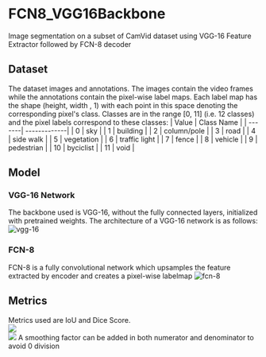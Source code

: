 # FCN8_VGG16Backbone
Image segmentation on a subset of CamVid dataset using VGG-16 Feature Extractor followed by FCN-8 decoder

## Dataset
The dataset images and annotations. The images contain the video frames while the annotations contain the pixel-wise label maps. Each label map has the shape (height, width , 1) with each point in this space denoting the corresponding pixel's class. Classes are in the range [0, 11] (i.e. 12 classes) and the pixel labels correspond to these classes:
| Value  | Class Name    |
| -------| -------------| 
| 0      | sky |
| 1      | building      |
| 2      | column/pole      |
| 3      | road |
| 4      | side walk     |
| 5      | vegetation      |
| 6      | traffic light |
| 7      | fence      |
| 8      | vehicle     |
| 9      | pedestrian |
| 10      | byciclist      |
| 11      | void      |
## Model
### VGG-16 Network
The backbone used is VGG-16, without the fully connected layers, initialized with pretrained weights. The architecture of a VGG-16 network is as follows:
<img src='https://iq.opengenus.org/content/images/2019/01/vgg_layers.png' alt='vgg-16'>

### FCN-8
FCN-8 is a fully convolutional network which upsamples the feature extracted by encoder and creates a pixel-wise labelmap
<img src='https://drive.google.com/uc?export=view&id=1lrqB4YegV8jXWNfyYAaeuFlwXIc54aRP' alt='fcn-8'>

## Metrics
Metrics used are IoU and Dice Score.
<br>
![](https://latex.codecogs.com/svg.image?\bg{black}IOU&space;=&space;\frac{area\_of\_overlap}{area\_of\_union})
<br>
![](https://latex.codecogs.com/svg.image?\bg{white}Dice&space;Score&space;=&space;\frac{area\_of\_overlap}{combinded\_area})
A smoothing factor can be added in both numerator and denominator to avoid 0 division
